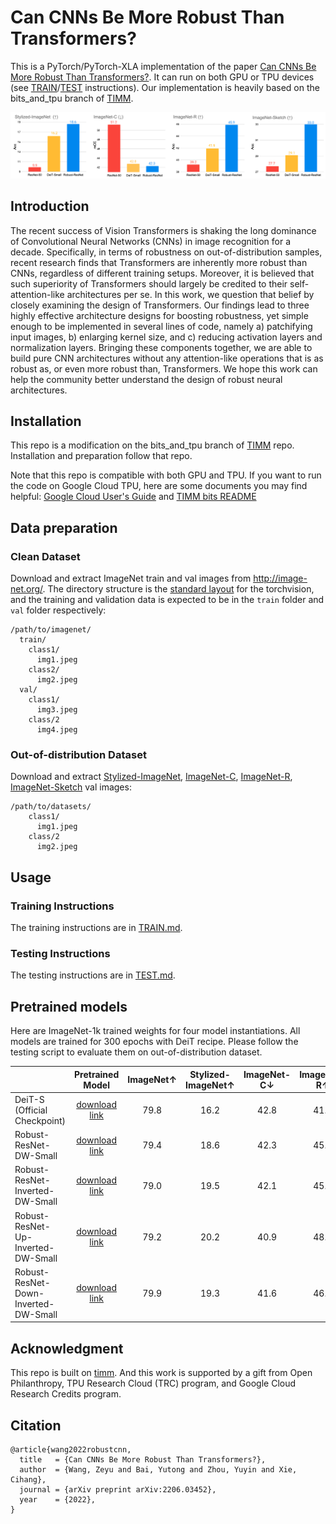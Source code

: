 # Can CNNs Be More Robust Than Transformers?  
This is a PyTorch/PyTorch-XLA implementation of the paper  [Can CNNs Be More Robust Than Transformers?](https://arxiv.org/abs/2206.03452).
It can run on both GPU or TPU devices (see [TRAIN](https://github.com/UCSC-VLAA/RobustCNN/blob/main/TRAIN.md)/[TEST](https://github.com/UCSC-VLAA/RobustCNN/blob/main/TEST.md) instructions).
Our implementation is heavily based on the bits_and_tpu branch of [TIMM](https://github.com/rwightman/pytorch-image-models/tree/bits_and_tpu).

<div align="center">
  <img src="teaser.png"/>
</div>


## Introduction
The recent success of Vision Transformers is shaking the long dominance of Convolutional Neural Networks (CNNs) in 
image recognition for a decade. Specifically, in terms of robustness on out-of-distribution samples, 
recent research finds that Transformers are inherently more robust than CNNs, regardless of different training setups. 
Moreover, it is believed that such superiority of Transformers should largely be credited to 
their self-attention-like architectures per se. 
In this work, we question that belief by closely examining the design of Transformers. 
Our findings lead to three highly effective architecture designs for boosting robustness, 
yet simple enough to be implemented in several lines of code, 
namely a) patchifying input images, b) enlarging kernel size, and c) reducing activation layers and normalization layers. 
Bringing these components together, we are able to build pure CNN architectures without any attention-like operations 
that is as robust as, or even more robust than, Transformers. 
We hope this work can help the community better understand the design of robust neural architectures.


## Installation

This repo is a modification on the bits_and_tpu branch of [TIMM](https://github.com/rwightman/pytorch-image-models/tree/bits_and_tpu) repo. 
Installation and preparation follow that repo.

Note that this repo is compatible with both GPU and TPU. If you want to run the code on Google Cloud TPU, here are some documents you may find helpful:
[Google Cloud User's Guide](https://cloud.google.com/tpu/docs/pytorch-xla-ug-tpu-vm) and [TIMM bits README](https://github.com/rwightman/pytorch-image-models/blob/bits_and_tpu/timm/bits/README.md)

## Data preparation

### Clean Dataset

Download and extract ImageNet train and val images from http://image-net.org/.
The directory structure is the [standard layout](https://pytorch.org/docs/stable/torchvision/datasets.html#imagefolder) for the torchvision, and the training and validation data is expected to be in the `train` folder and `val` folder respectively:

```
/path/to/imagenet/
  train/
    class1/
      img1.jpeg
    class2/
      img2.jpeg
  val/
    class1/
      img3.jpeg
    class/2
      img4.jpeg
```

### Out-of-distribution Dataset

Download and extract [Stylized-ImageNet](https://github.com/rgeirhos/Stylized-ImageNet), [ImageNet-C](https://github.com/hendrycks/robustness), 
[ImageNet-R](https://github.com/hendrycks/imagenet-r), [ImageNet-Sketch](https://github.com/HaohanWang/ImageNet-Sketch) val images:

```
/path/to/datasets/
    class1/
      img1.jpeg
    class/2
      img2.jpeg
```

## Usage

### Training Instructions
The training instructions are in [TRAIN.md](TRAIN.md).

### Testing Instructions
The testing instructions are in [TEST.md](TEST.md).

## Pretrained models

Here are ImageNet-1k trained weights for four model instantiations. All models are trained for 300 epochs with DeiT recipe. 
Please follow the testing script to evaluate them on out-of-distribution dataset.

|                                       |                                          Pretrained Model                                           | ImageNet&#8593; | Stylized-ImageNet&#8593;  | ImageNet-C&#8595;  | ImageNet-R&#8593;  | ImageNet-Sketch&#8593;  |
| ------------------------------------- | :-------------------------------------------------------------------------------------------------: | :--------------:| :-----------------------: | :----------------: | :----------------: |:----------------------: |
| DeiT-S  (Official Checkpoint)         | [download link](https://github.com/facebookresearch/deit)                                           |       79.8      |           16.2            |        42.8        |        41.9        |          29.1           |
| Robust-ResNet-DW-Small                | [download link](https://drive.google.com/file/d/1cbS3NGkkzKw2Uhq8ATMbsoGjIx8zhwgv/view?usp=sharing) |       79.4      |           18.6            |        42.3        |        45.9        |          33.0           |
| Robust-ResNet-Inverted-DW-Small       | [download link](https://drive.google.com/file/d/1g551TsZmVrSZ4BXje9RcT7gG_UjjFQmO/view?usp=sharing) |       79.0      |           19.5            |        42.1        |        45.9        |          32.8           |
| Robust-ResNet-Up-Inverted-DW-Small    | [download link](https://drive.google.com/file/d/1lQ0zPqO6nmtXWt5r9d-M4k_GHVeW41Qy/view?usp=sharing) |       79.2      |           20.2            |        40.9        |        48.7        |          35.2           |
| Robust-ResNet-Down-Inverted-DW-Small  | [download link](https://drive.google.com/file/d/1gZVclPJXT50F6iAJHUv8Z6wG6C0ZhXds/view?usp=sharing) |       79.9      |           19.3            |        41.6        |        46.0        |          32.8           |



## Acknowledgment

This repo is built on [timm](https://github.com/rwightman/pytorch-image-models). 
And this work is supported by a gift from Open Philanthropy, TPU Research Cloud (TRC) program, and Google Cloud Research Credits program.


## Citation

```
@article{wang2022robustcnn,
  title   = {Can CNNs Be More Robust Than Transformers?}, 
  author  = {Wang, Zeyu and Bai, Yutong and Zhou, Yuyin and Xie, Cihang},
  journal = {arXiv preprint arXiv:2206.03452},
  year    = {2022},
}
```
